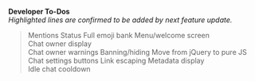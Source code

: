   <b>Developer To-Dos</b>
  <br>
  <em>Highlighted lines are confirmed to be added by next feature update.</em>

 > Mentions
Status
Full emoji bank
 > Menu/welcome screen<br>
 > Chat owner display<br>
 > Chat owner warnings
Banning/hiding
Move from jQuery to pure JS
 > Chat settings buttons
Link escaping
 > Metadata display<br>
 > Idle chat cooldown
